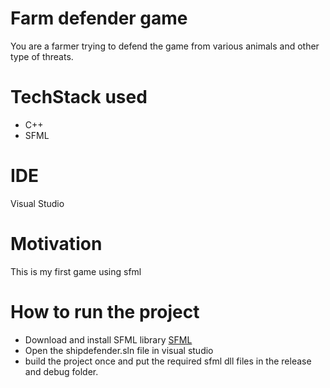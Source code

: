 # Farm defender game
You are a farmer trying to defend the game from various animals and other type of threats.

# TechStack used
- C++
- SFML

# IDE
Visual Studio

# Motivation 
This is my first game using sfml 

# How to run the project
- Download and install SFML library [SFML](https://www.sfml-dev.org/tutorials/2.6/)
- Open the shipdefender.sln file in visual studio
- build the project once and put the required sfml dll files in the release and debug folder.

